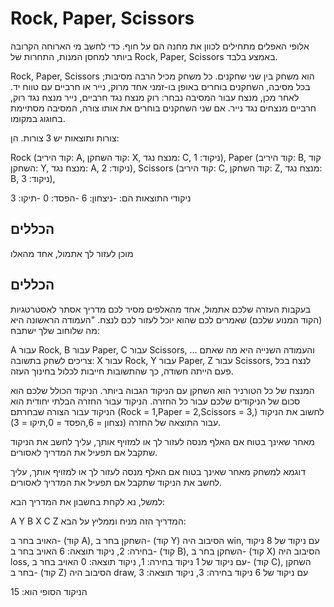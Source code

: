 # Rock, Paper, Scissors
אלופי האפלים מתחילים לכוון את מחנה הם על חוף. כדי לחשב מי הארוחה הקרובה ביותר למחסן המנות, התחרות של Rock, Paper, Scissors באמצע בלבד.

Rock, Paper, Scissors הוא משחק בין שני שחקנים. כל משחק מכיל הרבה מסיבות; בכל מסיבה, השחקנים בוחרים באופן בו-זמני אחד מרוק, נייר או חרביים עם טווח יד. לאחר מכן, מנצח עבור המסיבה נבחר: רוק מנצח נגד חרביים, נייר מנצח נגד רוק, חרביים מנצחים נגד נייר. אם שני השחקנים בוחרים את אותו צורה, המסיבה מסתיימת בחוגוג במקומו.

צורות ותוצאות
יש 3 צורות. הן:

Rock (קוד היריב: A, קוד השחקן: X, מנצח נגד: C, ניקוד: 1),
Paper (קוד היריב: B, קוד השחקן: Y, מנצח נגד: A, ניקוד: 2),
Scissors (קוד היריב: C, קוד השחקן: Z, מנצח נגד: B, ניקוד: 3),

ניקודי התוצאות הם:
-ניצחון: 6
-הפסד: 0
-תיקו: 3

## הכללים
מוכן לעזור לך אתמול, אחד מהאלו

## הכללים
בעקבות העזרה שלכם אתמול, אחד מהאלפים מסיר לכם מדריך אסתר לאסטרטגיות (הקוד המנוע שלכם) שאמרים לכם שהוא יוכל לעזור לכם לנצח. "העמודה הראשונה היא מה שלוחוב שלך ישתבח:

A עבור Rock,
B עבור Paper,
C עבור Scissors,
 ... והעמודה השנייה היא מה שאתם צריכים לשחק בתשובה:
X עבור Rock,
Y עבור Paper,
Z עבור Scissors,
לנצח בכל פעם הייתה חשודה, כך שהתשובות חייבות לכלול בחינוך העזה.

המנצח של כל הטורניר הוא השחקן עם הניקוד הגבוה ביותר. הניקוד הכולל שלכם הוא סכום של הניקודים שלכם עבור כל החזרה. הניקוד עבור החזרה הבלתי יחודית הוא הניקוד עבור הצורה שבחרתם
(Rock = 1,Paper = 2,Scissors = 3,) לחשוב את הניקוד עבור התוצאה של החזרה (נצחון = 6,הפסד = 0,תיקו = 3).

מאחר שאינך בטוח אם האלף מנסה לעזור לך או למזויף אותך, עליך לחשב את הניקוד שתקבל אם תפעיל את המדריך לאסורים.

דוגמא למשחק
מאחר שאינך בטוח אם האלף מנסה לעזור לך או למזויף אותך, עליך לחשב את הניקוד שתקבל אם תפעיל את המדריך לאסורים.

למשל, נא לקחת בחשבון את המדריך הבא:

A Y
B X
C Z
המדריך הזה מניח וממליץ על הבא:

האויב בחר ב- (קוד A), השחקן בחר ב- (קוד Y) הסיבוב היה win, עם ניקוד של 8 ניקוד בחירה: 2, ניקוד תוצאה: 6
האויב בחר ב- (קוד B), השחקן בחר ב- (קוד X) הסיבוב היה loss, עם ניקוד של 1 ניקוד בחירה: 1, ניקוד תוצאה: 0
האויב בחר ב- (קוד C), השחקן בחר ב- (קוד Z) הסיבוב היה draw, עם ניקוד של 6 ניקוד בחירה: 3, ניקוד תוצאה: 3

הניקוד הסופי הוא: 15
